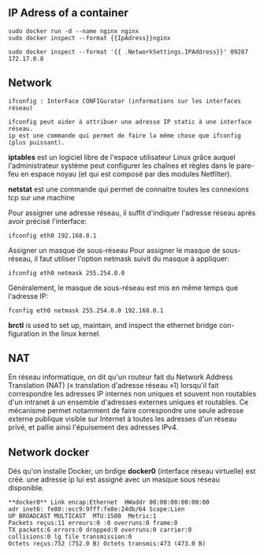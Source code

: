 IP Adress of a container
-------------------------

    sudo docker run -d --name nginx nginx
    sudo docker inspect --format {{IpAdress}}nginx

    sudo docker inspect --format '{{ .NetworkSettings.IPAddress}}' 09287
    172.17.0.8

Network
--------

    ifconfig : InterFace CONFIGurator (informations sur les interfaces réseau)

    ifconfig peut aider à attribuer une adresse IP static à une interface réseau.
    ip est une commande qui permet de faire la même chose que ifconfig (plus puissant).

**iptables** est un logiciel libre de l'espace utilisateur Linux grâce auquel l'administrateur système peut configurer les chaînes et règles dans le pare-feu en espace noyau (et qui est composé par des modules Netfilter).

**netstat** est une commande qui permet de connaitre toutes les connexions tcp sur une machine

Pour assigner une adresse réseau, il suffit d'indiquer l'adresse réseau après avoir précisé l'interface:

    ifconfig eth0 192.168.0.1

Assigner un masque de sous-réseau
Pour assigner le masque de sous-réseau, il faut utiliser l'option netmask suivit du masque à appliquer:

    ifconfig eth0 netmask 255.254.0.0

Généralement, le masque de sous-réseau est mis en même temps que l'adresse IP:

    fconfig eth0 netmask 255.254.0.0 192.168.0.1

**brctl** is used to set up, maintain, and inspect the ethernet bridge con-
       figuration in the linux kernel.

NAT
-----

En réseau informatique, on dit qu'un routeur fait du Network Address Translation (NAT) (« translation d'adresse réseau »1) lorsqu'il fait correspondre les adresses IP internes non uniques et souvent non routables d'un intranet à un ensemble d'adresses externes uniques et routables. Ce mécanisme permet notamment de faire correspondre une seule adresse externe publique visible sur Internet à toutes les adresses d'un réseau privé, et pallie ainsi l'épuisement des adresses IPv4.



Network docker
--------------

Dés qu'on installe Docker, un brdige **docker0** (interface réseau virtuelle) est créé.
une adresse ip lui est assigné avec un masque sous réseau disponible.



    **docker0** Link encap:Ethernet  HWaddr 00:00:00:00:00:00  
    adr inet6: fe80::ecc9:9fff:fe8e:24db/64 Scope:Lien
    UP BROADCAST MULTICAST  MTU:1500  Metric:1
    Packets reçus:11 erreurs:0 :0 overruns:0 frame:0
    TX packets:6 errors:0 dropped:0 overruns:0 carrier:0
    collisions:0 lg file transmission:0 
    Octets reçus:752 (752.0 B) Octets transmis:473 (473.0 B)
